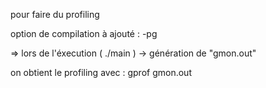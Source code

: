 pour faire du profiling

option de compilation à ajouté : -pg

=> lors de l'éxecution ( ./main ) -> génération de "gmon.out"

on obtient le profiling avec :
gprof gmon.out
